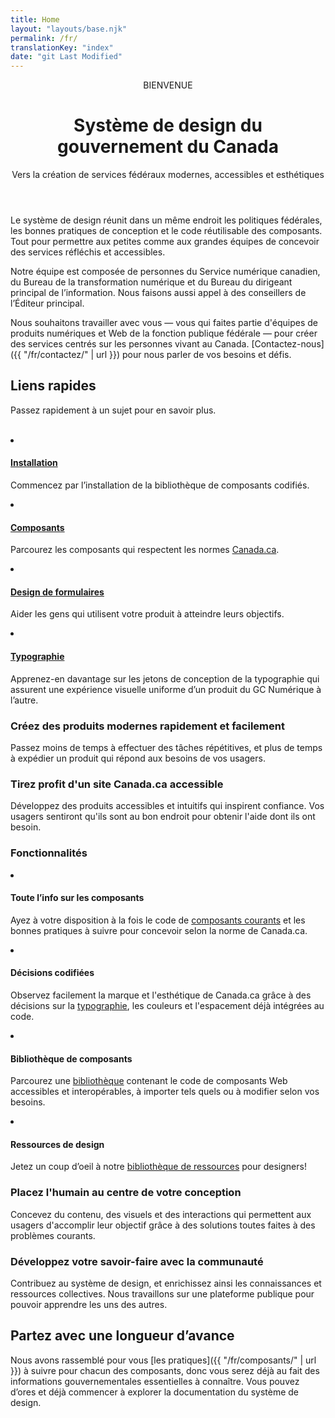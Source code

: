 ```yaml
---
title: Home
layout: "layouts/base.njk"
permalink: /fr/
translationKey: "index"
date: "git Last Modified"
---
```


<header class="welcome-banner">

BIENVENUE

# Système de design du <br/> gouvernement du Canada

Vers la création de services fédéraux modernes, accessibles et esthétiques
</header>

Le système de design réunit dans un même endroit les politiques fédérales, les bonnes pratiques de conception et le code réutilisable des composants. Tout pour permettre aux petites comme aux grandes équipes de concevoir des services réfléchis et accessibles.

Notre équipe est composée de personnes du Service numérique canadien, du Bureau de la transformation numérique et du Bureau du dirigeant principal de l’information. Nous faisons aussi appel à des conseillers de l’Éditeur principal.

Nous souhaitons travailler avec vous — vous qui faites partie d'équipes de produits numériques et Web de la fonction publique fédérale — pour créer des services centrés sur les personnes vivant au Canada. [Contactez-nous]({{ "/fr/contactez/" | url }}) pour nous parler de vos besoins et défis.

<div class="quick-links-container">

## Liens rapides

Passez rapidement à un sujet pour en savoir plus.

<br/>

<gcds-grid class="quick-links" gap="spacing-400" grid-tag="ul" grid-template-columns="1fr" grid-template-columns-tablet="1fr 1fr">
    <li>
        <h4><a href="{{ "/fr/installation/" | url }}">Installation</a></h4>
        <p>Commencez par l’installation de la bibliothèque de composants codifiés.</p>
    </li>
    <li>
        <h4><a href="{{ "/fr/composants/" | url }}">Composants</a></h4>
        <p>Parcourez les composants qui respectent les normes <a href="{{ "https://canada.ca/" | url }}" target="_blank">Canada.ca</a>.</p>
    </li>
    <li>
        <h4><a href="{{ "/fr/composants/formulaires/aide-a-la-conception-de-formulaires/" | url }}">Design de formulaires</a></h4>
        <p>Aider les gens qui utilisent votre produit à atteindre leurs objectifs.</p>
    </li>
    <li>
        <h4><a href="{{ "/fr/bases/typographie/" | url }}">Typographie</a></h4>
        <p>Apprenez-en davantage sur les jetons de conception de la typographie qui assurent une expérience visuelle uniforme d’un produit du GC Numérique à l’autre.</p>
    </li>
</gcds-grid>

</div>

### Créez des produits modernes rapidement et facilement

Passez moins de temps à effectuer des tâches répétitives, et plus de temps à expédier un produit qui répond aux besoins de vos usagers.

### Tirez profit d'un site Canada.ca accessible

Développez des produits accessibles et intuitifs qui inspirent confiance. Vos usagers sentiront qu'ils sont au bon endroit pour obtenir l'aide dont ils ont besoin.

<div class="features-container">
    <h3>Fonctionnalités</h3>
    <gcds-grid class="features" gap="spacing-500" grid-tag="ul" grid-template-columns="1fr" grid-template-columns-tablet="1fr 1fr">
        <li>
            <h4>Toute l’info sur les composants</h4>
            <p>Ayez à votre disposition à la fois le code de <a href="{{ "/fr/composants/" | url }}">composants courants</a> et les bonnes pratiques à suivre pour concevoir selon la norme de Canada.ca.</p>
        </li>
        <li>
            <h4>Décisions codifiées</h4>
            <p>Observez facilement la marque et l'esthétique de Canada.ca grâce à des décisions sur la <a href="{{ "/fr/bases/typographie/" | url }}">typographie</a>, les couleurs et l'espacement déjà intégrées au code.</p>
        </li>
        <li>
            <h4>Bibliothèque de composants</h4>
            <p>Parcourez une <a href="{{ "/fr/composants/" | url }}">bibliothèque</a> contenant le code de composants Web accessibles et interopérables, à importer tels quels ou à modifier selon vos besoins.</p>
        </li>
        <li>
            <h4>Ressources de design</h4>
            <p>Jetez un coup d’oeil à notre <a href="{{ "https://www.figma.com/file/4KWj8wnnXoq6cA6yl0dnsR/GC-Components?node-id=4%3A1006" | url }}" target="_blank">bibliothèque de ressources</a> pour designers!</p>
        </li>
    </gcds-grid>
</div>

### Placez l'humain au centre de votre conception

Concevez du contenu, des visuels et des interactions qui permettent aux usagers d'accomplir leur objectif grâce à des solutions toutes faites à des problèmes courants.

### Développez votre savoir-faire avec la communauté

Contribuez au système de design, et enrichissez ainsi les connaissances et ressources collectives. Nous travaillons sur une plateforme publique pour pouvoir apprendre les uns des autres.

## Partez avec une longueur d’avance

Nous avons rassemblé pour vous [les pratiques]({{ "/fr/composants/" | url }}) à suivre pour chacun des composants, donc vous serez déjà au fait des informations gouvernementales essentielles à connaître. Vous pouvez d’ores et déjà commencer à explorer la documentation du système de design.
